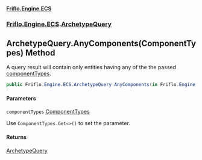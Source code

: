 #### [Friflo.Engine.ECS](index.md#'index')
### [Friflo.Engine.ECS](Friflo.Engine.ECS.md#'Friflo.Engine.ECS').[ArchetypeQuery](ArchetypeQuery.md#'Friflo.Engine.ECS.ArchetypeQuery')

## ArchetypeQuery.AnyComponents(ComponentTypes) Method

A query result will contain only entities having any of the the passed [componentTypes](ArchetypeQuery.AnyComponents(ComponentTypes).md#Friflo.Engine.ECS.ArchetypeQuery.AnyComponents(Friflo.Engine.ECS.ComponentTypes).componentTypes#'Friflo.Engine.ECS.ArchetypeQuery.AnyComponents(Friflo.Engine.ECS.ComponentTypes).componentTypes').

```csharp
public Friflo.Engine.ECS.ArchetypeQuery AnyComponents(in Friflo.Engine.ECS.ComponentTypes componentTypes);
```
#### Parameters

<a name='Friflo.Engine.ECS.ArchetypeQuery.AnyComponents(Friflo.Engine.ECS.ComponentTypes).componentTypes'></a>

`componentTypes` [ComponentTypes](ComponentTypes.md#'Friflo.Engine.ECS.ComponentTypes')

Use `ComponentTypes.Get<>()` to set the parameter.

#### Returns
[ArchetypeQuery](ArchetypeQuery.md#'Friflo.Engine.ECS.ArchetypeQuery')
